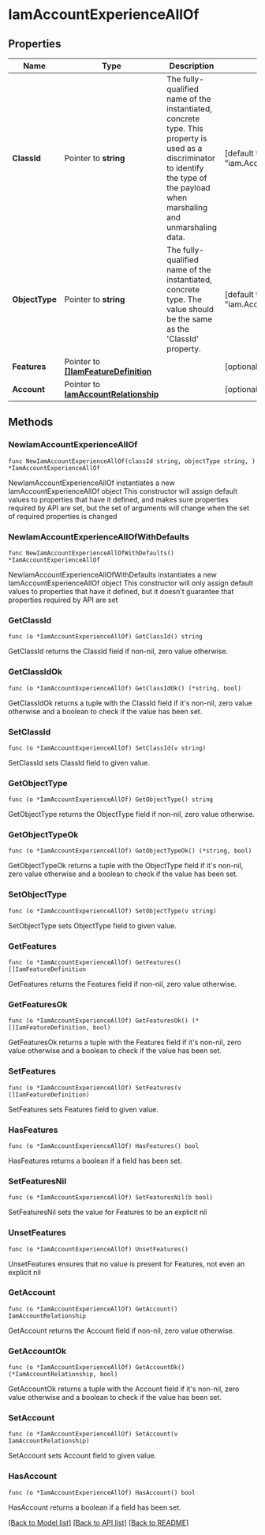 # IamAccountExperienceAllOf

## Properties

Name | Type | Description | Notes
------------ | ------------- | ------------- | -------------
**ClassId** | Pointer to **string** | The fully-qualified name of the instantiated, concrete type. This property is used as a discriminator to identify the type of the payload when marshaling and unmarshaling data. | [default to "iam.AccountExperience"]
**ObjectType** | Pointer to **string** | The fully-qualified name of the instantiated, concrete type. The value should be the same as the &#39;ClassId&#39; property. | [default to "iam.AccountExperience"]
**Features** | Pointer to [**[]IamFeatureDefinition**](iam.FeatureDefinition.md) |  | [optional] 
**Account** | Pointer to [**IamAccountRelationship**](iam.Account.Relationship.md) |  | [optional] 

## Methods

### NewIamAccountExperienceAllOf

`func NewIamAccountExperienceAllOf(classId string, objectType string, ) *IamAccountExperienceAllOf`

NewIamAccountExperienceAllOf instantiates a new IamAccountExperienceAllOf object
This constructor will assign default values to properties that have it defined,
and makes sure properties required by API are set, but the set of arguments
will change when the set of required properties is changed

### NewIamAccountExperienceAllOfWithDefaults

`func NewIamAccountExperienceAllOfWithDefaults() *IamAccountExperienceAllOf`

NewIamAccountExperienceAllOfWithDefaults instantiates a new IamAccountExperienceAllOf object
This constructor will only assign default values to properties that have it defined,
but it doesn't guarantee that properties required by API are set

### GetClassId

`func (o *IamAccountExperienceAllOf) GetClassId() string`

GetClassId returns the ClassId field if non-nil, zero value otherwise.

### GetClassIdOk

`func (o *IamAccountExperienceAllOf) GetClassIdOk() (*string, bool)`

GetClassIdOk returns a tuple with the ClassId field if it's non-nil, zero value otherwise
and a boolean to check if the value has been set.

### SetClassId

`func (o *IamAccountExperienceAllOf) SetClassId(v string)`

SetClassId sets ClassId field to given value.


### GetObjectType

`func (o *IamAccountExperienceAllOf) GetObjectType() string`

GetObjectType returns the ObjectType field if non-nil, zero value otherwise.

### GetObjectTypeOk

`func (o *IamAccountExperienceAllOf) GetObjectTypeOk() (*string, bool)`

GetObjectTypeOk returns a tuple with the ObjectType field if it's non-nil, zero value otherwise
and a boolean to check if the value has been set.

### SetObjectType

`func (o *IamAccountExperienceAllOf) SetObjectType(v string)`

SetObjectType sets ObjectType field to given value.


### GetFeatures

`func (o *IamAccountExperienceAllOf) GetFeatures() []IamFeatureDefinition`

GetFeatures returns the Features field if non-nil, zero value otherwise.

### GetFeaturesOk

`func (o *IamAccountExperienceAllOf) GetFeaturesOk() (*[]IamFeatureDefinition, bool)`

GetFeaturesOk returns a tuple with the Features field if it's non-nil, zero value otherwise
and a boolean to check if the value has been set.

### SetFeatures

`func (o *IamAccountExperienceAllOf) SetFeatures(v []IamFeatureDefinition)`

SetFeatures sets Features field to given value.

### HasFeatures

`func (o *IamAccountExperienceAllOf) HasFeatures() bool`

HasFeatures returns a boolean if a field has been set.

### SetFeaturesNil

`func (o *IamAccountExperienceAllOf) SetFeaturesNil(b bool)`

 SetFeaturesNil sets the value for Features to be an explicit nil

### UnsetFeatures
`func (o *IamAccountExperienceAllOf) UnsetFeatures()`

UnsetFeatures ensures that no value is present for Features, not even an explicit nil
### GetAccount

`func (o *IamAccountExperienceAllOf) GetAccount() IamAccountRelationship`

GetAccount returns the Account field if non-nil, zero value otherwise.

### GetAccountOk

`func (o *IamAccountExperienceAllOf) GetAccountOk() (*IamAccountRelationship, bool)`

GetAccountOk returns a tuple with the Account field if it's non-nil, zero value otherwise
and a boolean to check if the value has been set.

### SetAccount

`func (o *IamAccountExperienceAllOf) SetAccount(v IamAccountRelationship)`

SetAccount sets Account field to given value.

### HasAccount

`func (o *IamAccountExperienceAllOf) HasAccount() bool`

HasAccount returns a boolean if a field has been set.


[[Back to Model list]](../README.md#documentation-for-models) [[Back to API list]](../README.md#documentation-for-api-endpoints) [[Back to README]](../README.md)


